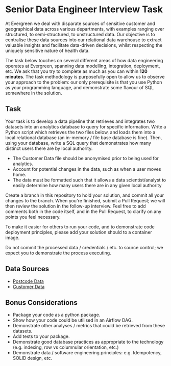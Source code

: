 # Senior Data Engineer Interview Task 
At Evergreen we deal with disparate sources of sensitive customer and geographical data across various departments, with examples ranging over structured, to semi-structured, to unstructured data. Our objective is to centralise these data sources into our relational data warehouse to extract valuable insights and facilitate data-driven decisions, whilst respecting the uniquely sensitive nature of health data.

The task below touches on several different areas of how data engineering operates at Evergreen, spanning data modelling, integration, deployment, etc. We ask that you try to complete as much as you can within **120 minutes**. The task methodology is purposefully open to allow us to observe your approach to the problem: our only prerequisite is that you use Python as your programming language, and demonstrate some flavour of SQL somewhere in the solution.

## Task
Your task is to develop a data pipeline that retrieves and integrates two datasets into an analytics database to query for specific information. Write a Python script which retrieves the two files below, and loads them into a local relational database (an in-memory / file base database is fine). Then, using your database, write a SQL query that demonstrates how many distinct users there are by local authority. 

- The Customer Data file should be anonymised prior to being used for analytics.
- Account for potential changes in the data, such as when a user moves home.
- The data must be formatted such that it allows a data scientist/analyst to easily determine how many users there are in any given local authority

Create a branch in this repository to hold your solution, and commit all your changes to the branch. When you're finished, submit a Pull Request; we will then review the solution in the follow-up interview. Feel free to add comments both in the code itself, and in the Pull Request, to clarify on any points you feel necessary.

To make it easier for others to run your code, and to demonstrate code deployment principles,  please add your solution should to a container image.

Do not commit the processed data / credentials / etc. to source control; we expect you to demonstrate the process executing.
## Data Sources
- [Postcode Data](https://evergreen-life-interview.s3.eu-west-2.amazonaws.com/postcodes.zip)
- [Customer Data](https://evergreen-life-interview.s3.eu-west-2.amazonaws.com/users.json)

## Bonus Considerations 
- Package your code as a python package.
- Show how your code could be utilised in an Airflow DAG.
- Demonstrate other analyses / metrics that could be retrieved from these datasets.
- Add tests to your package.
- Demonstrate good database practices as appropriate to the technology (e.g. indexing, row vs columnular orientation, etc.)
- Demonstrate data / software engineering principles: e.g. Idempotency, SOLID design, etc.
